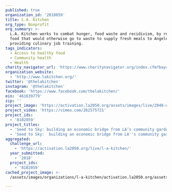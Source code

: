 ```yaml
---
published: true
organization_id: '2018059'
title: L.A. Kitchen
org_type: Nonprofit
org_summary: >-
  L.A. Kitchen works to combat hunger, food waste and recidivism, by reclaiming
  food that would otherwise go to waste to supply fresh meals to Angelenos and
  providing culinary job training.
tags_indicators:
  - Access to healthy food
  - Community health
  - Health
charity_navigator_url: 'https://www.charitynavigator.org/index.cfm?bay=search.profile&ein=461639779'
organization_website:
  - 'http://www.lakitchen.org/'
twitter: '@thelakitchen'
instagram: '@thelakitchen'
facebook: 'https://www.facebook.com/thelakitchen/'
ein: '461639779'
zip: ''
project_image: 'https://activation.la2050.org/assets/images/live/2048-wide/l-a-kitchen.jpg'
project_video: 'https://vimeo.com/262575721'
project_ids:
  - '8102059'
project_titles:
  - 'Seed to Sky: building an economic bridge from LA’s community gardens to LAX'
  - 'Seed to Sky:  building an economic bridge from LA''s community gardens to LAX'
aggregated:
  challenge_url:
    - 'https://activation.la2050.org/live/l-a-kitchen/'
  year_submitted:
    - '2018'
  project_ids:
    - '8102059'
cached_project_image: >-
  /assets/images/organizations/l-a-kitchen/activation.la2050.org/assets/images/live/2048-wide/l-a-kitchen.jpg

---
```

